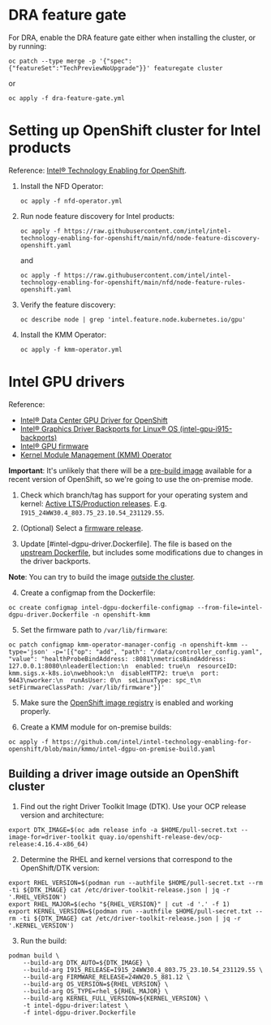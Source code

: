 # DRA feature gate

For DRA, enable the DRA feature gate either when installing the cluster, or by running:

```console
oc patch --type merge -p '{"spec":{"featureSet":"TechPreviewNoUpgrade"}}' featuregate cluster
```

or

```console
oc apply -f dra-feature-gate.yml
```

# Setting up OpenShift cluster for Intel products

Reference: [Intel® Technology Enabling for OpenShift](https://github.com/intel/intel-technology-enabling-for-openshift).

1. Install the NFD Operator:

    ```
    oc apply -f nfd-operator.yml
    ```

2. Run node feature discovery for Intel products:

    ```console
    oc apply -f https://raw.githubusercontent.com/intel/intel-technology-enabling-for-openshift/main/nfd/node-feature-discovery-openshift.yaml
    ```

    and

    ```console
    oc apply -f https://raw.githubusercontent.com/intel/intel-technology-enabling-for-openshift/main/nfd/node-feature-rules-openshift.yaml
    ```

3. Verify the feature discovery:

    ```console
    oc describe node | grep 'intel.feature.node.kubernetes.io/gpu'
    ```

4. Install the KMM Operator:

    ```console
    oc apply -f kmm-operator.yml
    ```

# Intel GPU drivers

Reference:
- [Intel® Data Center GPU Driver for OpenShift](https://github.com/intel/intel-data-center-gpu-driver-for-openshift)
- [Intel® Graphics Driver Backports for Linux® OS (intel-gpu-i915-backports)](https://github.com/intel-gpu/intel-gpu-i915-backports)
- [Intel® GPU firmware](https://github.com/intel-gpu/intel-gpu-firmware)
- [Kernel Module Management (KMM) Operator](https://docs.openshift.com/container-platform/4.16/hardware_enablement/kmm-kernel-module-management.html)

**Important**: It's unlikely that there will be a [pre-build image](https://github.com/intel/intel-technology-enabling-for-openshift/tree/main/kmmo#deploy-intel-data-center-gpu-driver-with-pre-build-mode) available for a recent version of OpenShift,
so we're going to use the on-premise mode.

1. Check which branch/tag has support for your operating system and kernel:
[Active LTS/Production releases](https://github.com/intel-gpu/intel-gpu-i915-backports?tab=readme-ov-file#active-ltsproduction-releases).
E.g. `I915_24WW30.4_803.75_23.10.54_231129.55`.

2. (Optional) Select a [firmware release](https://github.com/intel-gpu/intel-gpu-firmware/tags).

3. Update [#intel-dgpu-driver.Dockerfile]. The file is based on the
[upstream Dockerfile](https://github.com/intel/intel-data-center-gpu-driver-for-openshift/blob/main/docker/intel-dgpu-driver.Dockerfile),
but includes some modifications due to changes in the driver backports.

**Note**: You can try to build the image [outside the cluster](#building-a-driver-image-outside-an-openshift-cluster).

4. Create a configmap from the Dockerfile:

```console
oc create configmap intel-dgpu-dockerfile-configmap --from-file=intel-dgpu-driver.Dockerfile -n openshift-kmm
```

5. Set the firmware path to `/var/lib/firmware`:

```
oc patch configmap kmm-operator-manager-config -n openshift-kmm --type='json' -p='[{"op": "add", "path": "/data/controller_config.yaml", "value": "healthProbeBindAddress: :8081\nmetricsBindAddress: 127.0.0.1:8080\nleaderElection:\n  enabled: true\n  resourceID: kmm.sigs.x-k8s.io\nwebhook:\n  disableHTTP2: true\n  port: 9443\nworker:\n  runAsUser: 0\n  seLinuxType: spc_t\n  setFirmwareClassPath: /var/lib/firmware"}]'
```

5. Make sure the [OpenShift image registry](https://docs.openshift.com/container-platform/4.16/registry/configuring_registry_storage/configuring-registry-storage-baremetal.html) is enabled and working properly.

6. Create a KMM module for on-premise builds:

```
oc apply -f https://github.com/intel/intel-technology-enabling-for-openshift/blob/main/kmmo/intel-dgpu-on-premise-build.yaml
```

## Building a driver image outside an OpenShift cluster

1. Find out the right Driver Toolkit Image (DTK). Use your OCP release version and architecture:

```console
export DTK_IMAGE=$(oc adm release info -a $HOME/pull-secret.txt --image-for=driver-toolkit quay.io/openshift-release-dev/ocp-release:4.16.4-x86_64)
```

2. Determine the RHEL and kernel versions that correspond to the OpenShift/DTK version:

```console
export RHEL_VERSION=$(podman run --authfile $HOME/pull-secret.txt --rm -ti ${DTK_IMAGE} cat /etc/driver-toolkit-release.json | jq -r '.RHEL_VERSION')
export RHEL_MAJOR=$(echo "${RHEL_VERSION}" | cut -d '.' -f 1)
export KERNEL_VERSION=$(podman run --authfile $HOME/pull-secret.txt --rm -ti ${DTK_IMAGE} cat /etc/driver-toolkit-release.json | jq -r '.KERNEL_VERSION')
```

3. Run the build:

```
podman build \
    --build-arg DTK_AUTO=${DTK_IMAGE} \
    --build-arg I915_RELEASE=I915_24WW30.4_803.75_23.10.54_231129.55 \
    --build-arg FIRMWARE_RELEASE=24WW20.5_881.12 \
    --build-arg OS_VERSION=${RHEL_VERSION} \
    --build-arg OS_TYPE=rhel_${RHEL_MAJOR} \
    --build-arg KERNEL_FULL_VERSION=${KERNEL_VERSION} \
    -t intel-dgpu-driver:latest \
    -f intel-dgpu-driver.Dockerfile
```
